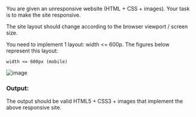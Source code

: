 You are given an unresponsive website (HTML + CSS + images). Your task is to make the site responsive.

The site layout should change according to the browser viewport / screen size. 

You need to implement 1 layout: width <= 600p. The figures below represent this layout:

	width <= 600px (mobile)

![image](https://github.com/nsinorov/SoftUniMainPath/assets/45227327/b2cda435-8443-49ee-8739-45640ffc1f5c)

### Output:

The output should be valid HTML5 + CSS3 + images that implement the above responsive site.

